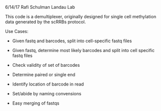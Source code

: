 6/14/17
Rafi Schulman
Landau Lab

This code is a demultiplexer, originally designed for single cell methylation data generated by the scRRBs protocol.

Use Cases:
- Given fastq and barcodes, split into cell-specific fastq files
- Given fastq, determine most likely barcodes and split into cell specific fastq files
- Check validity of set of barcodes

- Determine paired or single end
- Identify location of barcode in read
- Set/abide by naming convensions 
- Easy merging of fastqs


